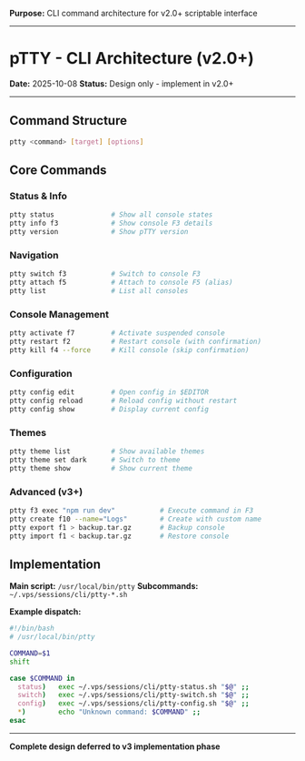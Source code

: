 **Purpose:** CLI command architecture for v2.0+ scriptable interface

---

# pTTY - CLI Architecture (v2.0+)

**Date:** 2025-10-08
**Status:** Design only - implement in v2.0+

---

## Command Structure

```bash
ptty <command> [target] [options]
```

## Core Commands

### Status & Info
```bash
ptty status              # Show all console states
ptty info f3             # Show console F3 details
ptty version             # Show pTTY version
```

### Navigation
```bash
ptty switch f3           # Switch to console F3
ptty attach f5           # Attach to console F5 (alias)
ptty list                # List all consoles
```

### Console Management
```bash
ptty activate f7         # Activate suspended console
ptty restart f2          # Restart console (with confirmation)
ptty kill f4 --force     # Kill console (skip confirmation)
```

### Configuration
```bash
ptty config edit         # Open config in $EDITOR
ptty config reload       # Reload config without restart
ptty config show         # Display current config
```

### Themes
```bash
ptty theme list          # Show available themes
ptty theme set dark      # Switch to theme
ptty theme show          # Show current theme
```

### Advanced (v3+)
```bash
ptty f3 exec "npm run dev"           # Execute command in F3
ptty create f10 --name="Logs"        # Create with custom name
ptty export f1 > backup.tar.gz       # Backup console
ptty import f1 < backup.tar.gz       # Restore console
```

## Implementation

**Main script:** `/usr/local/bin/ptty`
**Subcommands:** `~/.vps/sessions/cli/ptty-*.sh`

**Example dispatch:**
```bash
#!/bin/bash
# /usr/local/bin/ptty

COMMAND=$1
shift

case $COMMAND in
  status)   exec ~/.vps/sessions/cli/ptty-status.sh "$@" ;;
  switch)   exec ~/.vps/sessions/cli/ptty-switch.sh "$@" ;;
  config)   exec ~/.vps/sessions/cli/ptty-config.sh "$@" ;;
  *)        echo "Unknown command: $COMMAND" ;;
esac
```

---

**Complete design deferred to v3 implementation phase**
